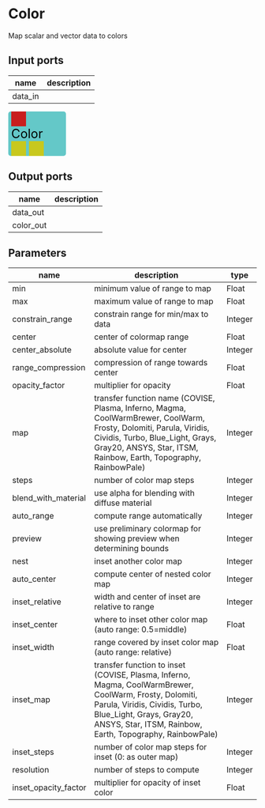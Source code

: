 
# Color
Map scalar and vector data to colors

## Input ports
|name|description|
|-|-|
|data_in||


<svg width="117.0" height="90" >
<rect x="0" y="0" width="117.0" height="90" rx="5" ry="5" style="fill:#64c8c8ff;" />
<rect x="6.0" y="0" width="30" height="30" rx="0" ry="0" style="fill:#c81e1eff;" >
<title>data_in</title></rect>
<title>data_in</title></rect><rect x="6.0" y="60" width="30" height="30" rx="0" ry="0" style="fill:#c8c81eff;" >
<title>data_out</title></rect>
<rect x="42.0" y="60" width="30" height="30" rx="0" ry="0" style="fill:#c8c81eff;" >
<title>color_out</title></rect>
<text x="6.0" y="54.0" font-size="1.7999999999999998em">Color</text></svg>

## Output ports
|name|description|
|-|-|
|data_out||
|color_out||


## Parameters
|name|description|type|
|-|-|-|
|min|minimum value of range to map|Float|
|max|maximum value of range to map|Float|
|constrain_range|constrain range for min/max to data|Integer|
|center|center of colormap range|Float|
|center_absolute|absolute value for center|Integer|
|range_compression|compression of range towards center|Float|
|opacity_factor|multiplier for opacity|Float|
|map|transfer function name (COVISE, Plasma, Inferno, Magma, CoolWarmBrewer, CoolWarm, Frosty, Dolomiti, Parula, Viridis, Cividis, Turbo, Blue_Light, Grays, Gray20, ANSYS, Star, ITSM, Rainbow, Earth, Topography, RainbowPale)|Integer|
|steps|number of color map steps|Integer|
|blend_with_material|use alpha for blending with diffuse material|Integer|
|auto_range|compute range automatically|Integer|
|preview|use preliminary colormap for showing preview when determining bounds|Integer|
|nest|inset another color map|Integer|
|auto_center|compute center of nested color map|Integer|
|inset_relative|width and center of inset are relative to range|Integer|
|inset_center|where to inset other color map (auto range: 0.5=middle)|Float|
|inset_width|range covered by inset color map (auto range: relative)|Float|
|inset_map|transfer function to inset (COVISE, Plasma, Inferno, Magma, CoolWarmBrewer, CoolWarm, Frosty, Dolomiti, Parula, Viridis, Cividis, Turbo, Blue_Light, Grays, Gray20, ANSYS, Star, ITSM, Rainbow, Earth, Topography, RainbowPale)|Integer|
|inset_steps|number of color map steps for inset (0: as outer map)|Integer|
|resolution|number of steps to compute|Integer|
|inset_opacity_factor|multiplier for opacity of inset color|Float|
